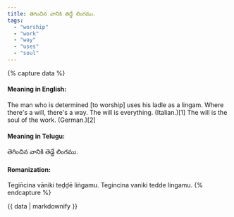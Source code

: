 ```yaml
---
title: తెగించిన వానికి తెడ్డే లింగము.
tags:
  - "worship"
  - "work"
  - "way"
  - "uses"
  - "soul"
---
```


{% capture data %}
#### Meaning in English:
The man who is determined [to worship] uses his ladle as a lingam.
Where there's a will, there's a way.
The will is everything. (Italian.)[1]
The will is the soul of the work. (German.)[2]

#### Meaning in Telugu:
తెగించిన వానికి తెడ్డే లింగము.

#### Romanization:
Tegin̄cina vāniki teḍḍē liṅgamu.
Tegincina vaniki tedde lingamu.
{% endcapture %}

{{ data | markdownify }}

